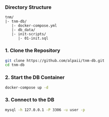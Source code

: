 
### Directory Structure

```plaintext
tnm/
|- tnm-db/
   |- docker-compose.yml
   |- db_data/
   |- init-scripts/
      |- 01-init.sql
```

### 1. Clone the Repository

```bash
git clone https://github.com/alpaii/tnm-db.git
cd tnm-db
```

### 2. Start the DB Container

```bash
docker-compose up -d
```

### 3. Connect to the DB

```bash
mysql -h 127.0.0.1 -P 3306 -u user -p
```



